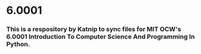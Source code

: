 # 6.0001

### This is a respository by Katnip to sync files for MIT OCW's 6.0001 Introduction To Computer Science And Programming In Python.
